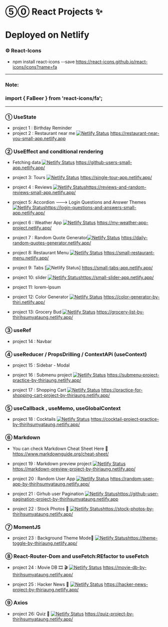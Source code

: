 # ⑤⓪ React Projects ✨

# Deployed on Netlify 

### ⚙️ React-Icons 
- npm install react-icons --save
https://react-icons.github.io/react-icons/icons?name=fa

--------------------------------------------
### Note: 

### import { FaBeer } from 'react-icons/fa';

 
------------------------------------------
### ① UseState 

- project 1 : Birthday Reminder 
- project 2 : Restaurant near me [![Netlify Status](https://api.netlify.com/api/v1/badges/58fa86f8-52fe-4f16-b191-89f2770d9e41/deploy-status)](https://app.netlify.com/sites/restaurant-near-you-small-app/deploys) https://restaurant-near-you-small-app.netlify.app

### ② UseEffect and conditional rendering

- Fetching data [![Netlify Status](https://api.netlify.com/api/v1/badges/42a28b5c-021e-4d7a-8363-57b7b53a65db/deploy-status)](https://app.netlify.com/sites/github-users-small-app/deploys)
https://github-users-small-app.netlify.app/

- project 3: Tours [![Netlify Status](https://api.netlify.com/api/v1/badges/6e819ca8-23fc-4ca5-9171-05bdbe678df8/deploy-status)](https://app.netlify.com/sites/single-tour-app/deploys) https://single-tour-app.netlify.app/

- project 4 : Reviews [![Netlify Status](https://api.netlify.com/api/v1/badges/38965ea7-de53-45da-9d98-e610aa9cac93/deploy-status)](https://app.netlify.com/sites/reviews-and-random-reviews-small-app/deploys)https://reviews-and-random-reviews-small-app.netlify.app/

- project 5: Accordion ---> Login Questions and Answer Themes [![Netlify Status](https://api.netlify.com/api/v1/badges/d71342c7-b9c0-4ebc-adfe-a88e5720e164/deploy-status)](https://app.netlify.com/sites/login-questions-and-answers-small-app/deploys)https://login-questions-and-answers-small-app.netlify.app/

- project 6 : Weather App [![Netlify Status](https://api.netlify.com/api/v1/badges/186037fa-802e-4d62-93ce-e7ee6e98a9de/deploy-status)](https://app.netlify.com/sites/dazzling-beaver-273a6a/deploys) https://my-weather-app-project.netlify.app/

- project 7 : Random Quote Generator[![Netlify Status](https://api.netlify.com/api/v1/badges/94328834-ed86-49b3-be09-51422d23c022/deploy-status)](https://app.netlify.com/sites/daily-random-quotes-generator/deploys) https://daily-random-quotes-generator.netlify.app/

- project 8: Restaurant Menu [![Netlify Status](https://api.netlify.com/api/v1/badges/55fbc352-9db7-4d6e-89a3-82195896f285/deploy-status)](https://app.netlify.com/sites/small-restaurant-menu/deploys) https://small-restaurant-menu.netlify.app/

- project 9: Tabs [![Netlify Status](https://api.netlify.com/api/v1/badges/f7a04b82-00aa-43ff-9ebc-c53cf5346cf0/deploy-status)] https://small-tabs-app.netlify.app/

- project 10: slider [![Netlify Status](https://api.netlify.com/api/v1/badges/3235f1d8-206b-42dd-aa82-34973f1d4301/deploy-status)](https://app.netlify.com/sites/small-slider-app/deploys)https://small-slider-app.netlify.app/

- project 11: Iorem-Ipsum 

- project 12: Color Generator [![Netlify Status](https://api.netlify.com/api/v1/badges/fd1c7120-ad9a-40e7-95dd-589e897a52d0/deploy-status)](https://app.netlify.com/sites/goofy-nobel-f03063/deploys) https://color-generator-by-thiri.netlify.app/

- project 13: Grocery Bud [![Netlify Status](https://api.netlify.com/api/v1/badges/8de6dc9d-8d9d-4119-92be-98acc2aff6c2/deploy-status)](https://app.netlify.com/sites/grocery-list-by-thirihsumyataung/deploys) https://grocery-list-by-thirihsumyataung.netlify.app/


### ③ useRef 

- project 14 : Navbar 

### ④ useReducer / PropsDrilling / ContextAPi (useContext) 

- project 15 : Sidebar - Modal 
- project 16 : Submenu project [![Netlify Status](https://api.netlify.com/api/v1/badges/1ba9edc2-6bd1-4125-9177-b4be168a9d1f/deploy-status)](https://app.netlify.com/sites/submenu-project-practice-by-thiriaung/deploys)
https://submenu-project-practice-by-thiriaung.netlify.app/

- project 17 : Shopping Cart [![Netlify Status](https://api.netlify.com/api/v1/badges/780a6996-a7c6-41f2-ac42-c642b787b06a/deploy-status)](https://app.netlify.com/sites/practice-for-shopping-cart-project-by-thiriaung/deploys) 
https://practice-for-shopping-cart-project-by-thiriaung.netlify.app/

### ⑤ useCallback , useMemo, useGlobalContext

- project 18 : Cocktails  [![Netlify Status](https://api.netlify.com/api/v1/badges/2fa25b36-b8e4-499e-a655-9e5f24d9dcb7/deploy-status)](https://app.netlify.com/sites/cocktail-project-practice-by-thirihsumyataung/deploys)    https://cocktail-project-practice-by-thirihsumyataung.netlify.app/

### ⑥ Markdown 

- You can check Markdown Cheat Sheet Here 📌
https://www.markdownguide.org/cheat-sheet/

- project 19 : Markdown preview project [![Netlify Status](https://api.netlify.com/api/v1/badges/bd879377-804a-4668-a0c4-eb742505a2a4/deploy-status)](https://app.netlify.com/sites/markdown-preview-project-by-thiriaung/deploys)https://markdown-preview-project-by-thiriaung.netlify.app/

- project 20 : Random User App [![Netlify Status](https://api.netlify.com/api/v1/badges/3a13acfb-8a38-446d-a346-8b461d7f5301/deploy-status)](https://app.netlify.com/sites/random-user-app-by-thirihsumyataung/deploys) https://random-user-app-by-thirihsumyataung.netlify.app/

- project 21 : Girhub user Pagination  [![Netlify Status](https://api.netlify.com/api/v1/badges/bec2a155-6123-48ef-8944-22fa60329194/deploy-status)](https://app.netlify.com/sites/github-user-pagination-project-by-thirihsumyataung/deploys)https://github-user-pagination-project-by-thirihsumyataung.netlify.app

- project 22 : Stock Photos 📸 [![Netlify Status](https://api.netlify.com/api/v1/badges/8e8b111e-3d6b-4654-bd0a-b4a729e83286/deploy-status)](https://app.netlify.com/sites/stock-photos-by-thirihsumyataung/deploys)https://stock-photos-by-thirihsumyataung.netlify.app/

### ⑦ MomentJS
- project 23 : Background Theme Mode👑 [![Netlify Status](https://api.netlify.com/api/v1/badges/8767cfdc-5468-4c2f-afb3-bfe619dc005d/deploy-status)](https://app.netlify.com/sites/theme-toggle-by-thiriaung/deploys)https://theme-toggle-by-thiriaung.netlify.app/

### ⑧ React-Router-Dom and useFetch:REfactor to useFetch
- project 24 : Movie DB 🎞 🎬 [![Netlify Status](https://api.netlify.com/api/v1/badges/bf05476b-2643-4cc9-9840-b824f7be7603/deploy-status)](https://app.netlify.com/sites/movie-db-by-thirihsumyataung/deploys) https://movie-db-by-thirihsumyataung.netlify.app/ 

- project 25 : Hacker News 📰 [![Netlify Status](https://api.netlify.com/api/v1/badges/7856f10b-9e36-4df1-ab5b-5d185cc85531/deploy-status)](https://app.netlify.com/sites/hacker-news-project-by-thiriaung/deploys) https://hacker-news-project-by-thiriaung.netlify.app/

### ⑨ Axios 
- project 26: Quiz 🧠 [![Netlify Status](https://api.netlify.com/api/v1/badges/cf60feba-8d97-44de-b919-9b7de1edc8b2/deploy-status)](https://app.netlify.com/sites/quiz-project-by-thirihsumyataung/deploys) https://quiz-project-by-thirihsumyataung.netlify.app/
